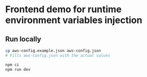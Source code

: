 # Frontend demo for runtime environment variables injection
## Run locally
```sh
cp aws-config.example.json aws-config.json
# Fills aws-config.json with the actual values

npm ci
npm run dev
```

